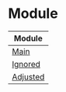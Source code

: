

# Module

| Module |
| ------ |
| [Main](https://github.com/samwhelp/anduinos-iso-builder-remix-prototype-budgie/blob/main/helper/docs/module/module-main.md) |
| [Ignored](https://github.com/samwhelp/anduinos-iso-builder-remix-prototype-budgie/blob/main/helper/docs/module/module-ignored.md) |
| [Adjusted](https://github.com/samwhelp/anduinos-iso-builder-remix-prototype-budgie/blob/main/helper/docs/module/module-adjusted.md) |
